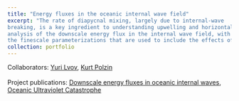 ```yaml
---
title: "Energy fluxes in the oceanic internal wave field"
excerpt: "The rate of diapycnal mixing, largely due to internal-wave
breaking, is a key ingredient to understanding upwelling and horizontal circulation in the abyssal ocean. We work on developing a first-principles
analysis of the downscale energy flux in the internal wave field, with the aim of providing a solid theoretical background to 
the finescale parameterizations that are used to include the effects of internal waves in the Global Circulation Models. <br/><img src='/images/image1.png' style='width:700px;'>"
collection: portfolio
---
```

Collaborators: [Yuri Lvov](http://wave.math.rpi.edu/), [Kurt Polzin](https://web.whoi.edu/polzin/)<br><br>
Project publications: [Downscale energy fluxes in oceanic internal waves](/publication/2020-05-01-downscale-energy-fluxes-internal-waves), [Oceanic Ultraviolet Catastrophe](/publication/preprint2)
